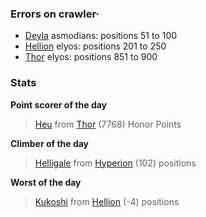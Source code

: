 ### Errors on crawler·
- [Deyla](/#/ranking/Deyla) asmodians: positions 51 to 100
- [Hellion](/#/ranking/Hellion) elyos: positions 201 to 250
- [Thor](/#/ranking/Thor) elyos: positions 851 to 900


### Stats

**Point scorer of the day**
>[Heu](/#/character/Thor/814631) from [Thor](/#/ranking/Thor)  (7768) Honor Points


**Climber of the day**
>[Helligale](/#/character/Hyperion/565898) from [Hyperion](/#/ranking/Hyperion)  (102) positions


**Worst of the day**
>[Kukoshi](/#/character/Hellion/583309) from [Hellion](/#/ranking/Hellion)  (-4) positions


